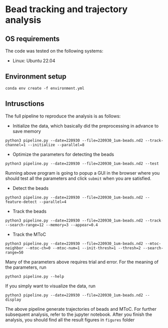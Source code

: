 # Bead tracking and trajectory analysis

## OS requirements
The code was tested on the following systems:
- Linux: Ubuntu 22.04

## Environment setup
```
conda env create -f environment.yml
```

## Intrusctions
The full pipeline to reproduce the analysis is as follows:

- Initialize the data, which basically did the preprocessing in advance to save memory
```
python3 pipeline.py --date=220930 --file=220930_1um-beads.nd2 --track-channel=1 --initialize --parallel=8
```

- Optimize the parameters for detecting the beads
```
python3 pipeline.py --date=220930 --file=220930_1um-beads.nd2 --test
```
Running above program is going to popup a GUI in the browser where you should test all the parameters and click `submit` when you are satisfied.

- Detect the beads
```
python3 pipeline.py --date=220930 --file=220930_1um-beads.nd2 --feature-detect --parallel=4
```

- Track the beads
```
python3 pipeline.py --date=220930 --file=220930_1um-beads.nd2 --track --search-range=12 --memory=3 --appear=0.4
```

- Track the MToC
```
python3 pipeline.py --date=220930 --file=220930_1um-beads.nd2 --mtoc-neighbor --mtoc-ch=0 --mtoc-num=1 --init-thresh=1 --thresh=2 --search-range=50
```

Many of the parameters above requires trial and error. For the meaning of the parameters, run
```
python3 pipeline.py --help
```

If you simply want to visualize the data, run
```
python3 pipeline.py --date=220930 --file=220930_1um-beads.nd2 --display
```

The above pipeline generate trajectories of beads and MToC. For further subsequent analysis, refer to the jupyter notebook. After you finish the analysis, you should find all the result figures in `figures` folder

